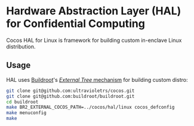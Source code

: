 # Hardware Abstraction Layer (HAL) for Confidential Computing
Cocos HAL for Linux is framework for building custom in-enclave Linux distribution. 

## Usage
HAL uses [Buildroot](https://buildroot.org/)'s [_External Tree_ mechanism](https://buildroot.org/downloads/manual/manual.html#outside-br-custom) for building custom distro:

```bash
git clone git@github.com:ultravioletrs/cocos.git
git clone git@github.com:buildroot/buildroot.git
cd buildroot
make BR2_EXTERNAL_COCOS_PATH=../cocos/hal/linux cocos_defconfig
make menuconfig
make
```
